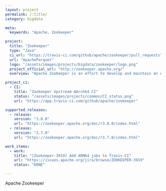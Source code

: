 ```yaml
---
layout: project
permalink: /:title/
category: bigdata

meta:
  keywords: "Apache, Zookeeper"

project:
  title: "Zookeeper"
  type: "Java"
  ci_url: "https://travis-ci.com/github/apache/zookeeper/pull_requests"
  url: "ApacheParquet"
  logo: "/assets/images/projects/bigdata/zookeeper/logo.png"
  project_official_url: "http://zookeeper.apache.org/"
  overview: "Apache ZooKeeper is an effort to develop and maintain an open-source server which enables highly reliable distributed coordination."

project_ci:
  - CI:
    title: "Zookeeper Upstream AArch64 CI"
    status: "/assets/images/projects/common/CI_status.png"
    url: "https://app.travis-ci.com/github/apache/zookeeper"

supported_releases:
  - release:
    version: "3.8.0"
    url: "https://zookeeper.apache.org/doc/r3.8.0/index.html"
  - release:
    version: "3.7.0"
    url: "https://zookeeper.apache.org/doc/r3.7.0/index.html"

work_items:
  - work:
    title: "[Zookeeper-3919] Add ARM64 jobs to Travis-CI"
    url: "https://issues.apache.org/jira/browse/ZOOKEEPER-3919"
    status: "DONE"

---
```


<p>Apache Zookeeper</p>

